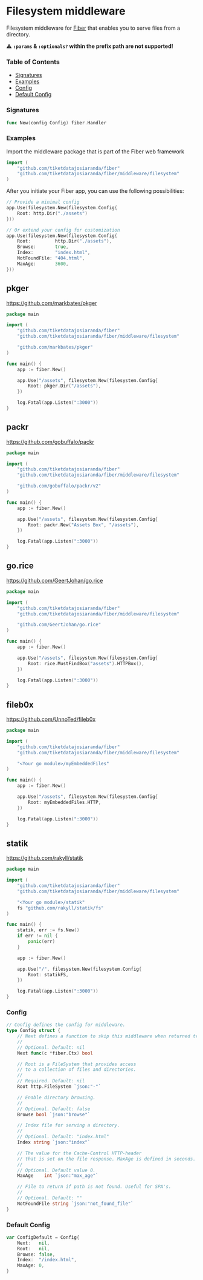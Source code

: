# Filesystem middleware
Filesystem middleware for [Fiber](https://github.com/gofiber/fiber) that enables you to serve files from a directory. 

⚠️ **`:params` & `:optionals?` within the prefix path are not supported!**

### Table of Contents
- [Signatures](#signatures)
- [Examples](#examples)
- [Config](#config)
- [Default Config](#default-config)


### Signatures
```go
func New(config Config) fiber.Handler
```

### Examples
Import the middleware package that is part of the Fiber web framework
```go
import (
	"github.com/tiketdatajosiaranda/fiber"
	"github.com/tiketdatajosiaranda/fiber/middleware/filesystem"
)
```

After you initiate your Fiber app, you can use the following possibilities:
```go
// Provide a minimal config
app.Use(filesystem.New(filesystem.Config{
	Root: http.Dir("./assets")
}))

// Or extend your config for customization
app.Use(filesystem.New(filesystem.Config{
	Root:         http.Dir("./assets"),
	Browse:       true,
	Index:        "index.html",
	NotFoundFile: "404.html",
	MaxAge:       3600,
}))
```

## pkger
https://github.com/markbates/pkger

```go
package main

import (
	"github.com/tiketdatajosiaranda/fiber"
	"github.com/tiketdatajosiaranda/fiber/middleware/filesystem"

	"github.com/markbates/pkger"
)

func main() {
	app := fiber.New()

	app.Use("/assets", filesystem.New(filesystem.Config{
		Root: pkger.Dir("/assets"),
	})

	log.Fatal(app.Listen(":3000"))
}
```

## packr
https://github.com/gobuffalo/packr

```go
package main

import (
	"github.com/tiketdatajosiaranda/fiber"
	"github.com/tiketdatajosiaranda/fiber/middleware/filesystem"

	"github.com/gobuffalo/packr/v2"
)

func main() {
	app := fiber.New()

	app.Use("/assets", filesystem.New(filesystem.Config{
		Root: packr.New("Assets Box", "/assets"),
	})

	log.Fatal(app.Listen(":3000"))
}
```

## go.rice
https://github.com/GeertJohan/go.rice

```go
package main

import (
	"github.com/tiketdatajosiaranda/fiber"
	"github.com/tiketdatajosiaranda/fiber/middleware/filesystem"

	"github.com/GeertJohan/go.rice"
)

func main() {
	app := fiber.New()

	app.Use("/assets", filesystem.New(filesystem.Config{
		Root: rice.MustFindBox("assets").HTTPBox(),
	})

	log.Fatal(app.Listen(":3000"))
}
```

## fileb0x
https://github.com/UnnoTed/fileb0x

```go
package main

import (
	"github.com/tiketdatajosiaranda/fiber"
	"github.com/tiketdatajosiaranda/fiber/middleware/filesystem"

	"<Your go module>/myEmbeddedFiles"
)

func main() {
	app := fiber.New()

	app.Use("/assets", filesystem.New(filesystem.Config{
		Root: myEmbeddedFiles.HTTP,
	})

	log.Fatal(app.Listen(":3000"))
}
```

## statik
https://github.com/rakyll/statik

```go
package main

import (
	"github.com/tiketdatajosiaranda/fiber"
	"github.com/tiketdatajosiaranda/fiber/middleware/filesystem"

	"<Your go module>/statik"
	fs "github.com/rakyll/statik/fs"
)

func main() {
	statik, err := fs.New()
	if err != nil {
		panic(err)
	}

	app := fiber.New()

	app.Use("/", filesystem.New(filesystem.Config{
		Root: statikFS,
	})

	log.Fatal(app.Listen(":3000"))
}
```

### Config
```go
// Config defines the config for middleware.
type Config struct {
	// Next defines a function to skip this middleware when returned true.
	//
	// Optional. Default: nil
	Next func(c *fiber.Ctx) bool

	// Root is a FileSystem that provides access
	// to a collection of files and directories.
	//
	// Required. Default: nil
	Root http.FileSystem `json:"-"`

	// Enable directory browsing.
	//
	// Optional. Default: false
	Browse bool `json:"browse"`

	// Index file for serving a directory.
	//
	// Optional. Default: "index.html"
	Index string `json:"index"`

	// The value for the Cache-Control HTTP-header
	// that is set on the file response. MaxAge is defined in seconds.
	//
	// Optional. Default value 0.
	MaxAge    int `json:"max_age"`

	// File to return if path is not found. Useful for SPA's.
	//
	// Optional. Default: ""
	NotFoundFile string `json:"not_found_file"`
}
```

### Default Config
```go
var ConfigDefault = Config{
	Next:   nil,
	Root:   nil,
	Browse: false,
	Index:  "/index.html",
	MaxAge: 0,
}
```